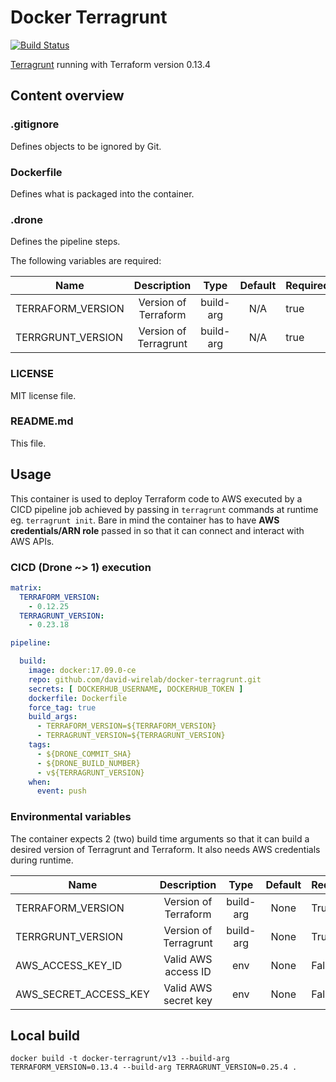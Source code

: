 # Docker Terragrunt

[![Build Status](/api/badges/david-wirelab/docker-terragrunt/status.svg)](/david-wirelab/docker-terragrunt)

[Terragrunt](https://github.com/gruntwork-io/terragrunt/) running with Terraform version 0.13.4

## Content overview

### .gitignore

Defines objects to be ignored by Git.

### Dockerfile

Defines what is packaged into the container.

### .drone

Defines the pipeline steps.

The following variables are required:

| Name        | Description | Type | Default | Required |
|-------------|:-----------:|:-------:|:-------:|---------|
| TERRAFORM_VERSION | Version of Terraform | build-arg | N/A | true |
| TERRGRUNT_VERSION | Version of Terragrunt | build-arg | N/A | true |

### LICENSE

MIT license file.

### README.md

This file.

## Usage

This container is used to deploy Terraform code to AWS executed by a CICD pipeline job
achieved by passing in `terragrunt` commands at runtime eg. `terragrunt init`.
Bare in mind the container has to have **AWS credentials/ARN role** passed in
so that it can connect and interact with AWS APIs.

### CICD (Drone ~> 1) execution

```yaml
matrix:
  TERRAFORM_VERSION:
    - 0.12.25
  TERRAGRUNT_VERSION:
    - 0.23.18

pipeline:

  build:
    image: docker:17.09.0-ce
    repo: github.com/david-wirelab/docker-terragrunt.git
    secrets: [ DOCKERHUB_USERNAME, DOCKERHUB_TOKEN ]
    dockerfile: Dockerfile
    force_tag: true
    build_args:
      - TERRAFORM_VERSION=${TERRAFORM_VERSION}
      - TERRAGRUNT_VERSION=${TERRAGRUNT_VERSION}
    tags:
      - ${DRONE_COMMIT_SHA}
      - ${DRONE_BUILD_NUMBER}
      - v${TERRAGRUNT_VERSION}
    when:
      event: push
```

### Environmental variables

The container expects 2 (two) build time arguments so that it can build a desired
version of Terragrunt and Terraform. It also needs AWS credentials during runtime.

| Name        | Description | Type | Default | Required |
|-------------|:-----------:|:-------:|:-------:|---------|
| TERRAFORM_VERSION | Version of Terraform | build-arg | None | True |
| TERRGRUNT_VERSION | Version of Terragrunt | build-arg | None | True |
| AWS_ACCESS_KEY_ID | Valid AWS access ID | env | None | False |
| AWS_SECRET_ACCESS_KEY | Valid AWS secret key | env | None | False |

## Local build

`docker build -t docker-terragrunt/v13 --build-arg TERRAFORM_VERSION=0.13.4 --build-arg TERRAGRUNT_VERSION=0.25.4 .`
